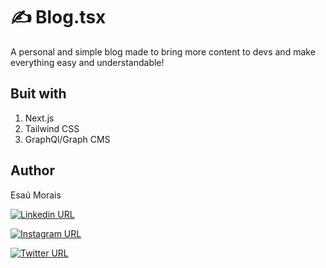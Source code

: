 # ✍️ Blog.tsx

A personal and simple blog made to bring more content to devs and make everything easy and understandable!

## Buit with

1. Next.js
2. Tailwind CSS
3. GraphQl/Graph CMS

## Author

Esaú Morais

[![Linkedin URL](https://img.shields.io/twitter/url?color=3397d8&label=in/emmorais&logo=linkedin&style=for-the-badge&url=https%3A%2F%2Fwww.linkedin.com/in/emmorais)](https://www.linkedin.com/in/emmorais)<br>

[![Instagram URL](https://img.shields.io/twitter/url?color=3397d8&label=x_l0stx&logo=instagram&logoColor=%23FFF&style=for-the-badge&url=https%3A%2F%2Fwww.instagram.com/esau_morais)](https://www.instagram.com/x_l0stx)<br>

[![Twitter URL](https://img.shields.io/twitter/url?color=3397d8&label=lil0serboy&logo=twitter&logoColor=%23FFF&style=for-the-badge&url=https%3A%2F%2Fwww.twitter.com/esau_morais)](https://www.twitter.com/lil0serboy)<br>
